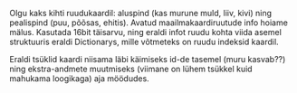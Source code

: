 Olgu kaks kihti ruudukaardil: aluspind (kas murune muld, liiv, kivi) ning pealispind (puu, põõsas, ehitis). Avatud maailmakaardiruutude info hoiame mälus. Kasutada 16bit täisarvu, ning eraldi infot ruudu kohta viida asemel struktuuris eraldi Dictionarys, mille võtmeteks on ruudu indeksid kaardil.

Eraldi tsüklid kaardi niisama läbi käimiseks id-de tasemel (muru kasvab??) ning ekstra-andmete muutmiseks (viimane on lühem tsükkel kuid mahukama loogikaga) aja möödudes.
